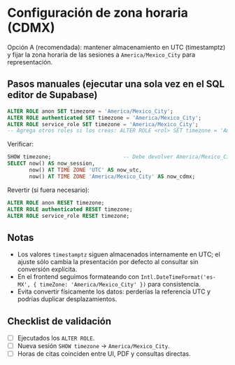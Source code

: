 # Configuración de zona horaria (CDMX)

Opción A (recomendada): mantener almacenamiento en UTC (timestamptz) y fijar la zona horaria de las sesiones a `America/Mexico_City` para representación.

## Pasos manuales (ejecutar una sola vez en el SQL editor de Supabase)

```sql
ALTER ROLE anon SET timezone = 'America/Mexico_City';
ALTER ROLE authenticated SET timezone = 'America/Mexico_City';
ALTER ROLE service_role SET timezone = 'America/Mexico_City';
-- Agrega otros roles si los creas: ALTER ROLE <rol> SET timezone = 'America/Mexico_City';
```

Verificar:

```sql
SHOW timezone;                       -- Debe devolver America/Mexico_City (en nueva sesión)
SELECT now() AS now_session,
       now() AT TIME ZONE 'UTC' AS now_utc,
       now() AT TIME ZONE 'America/Mexico_City' AS now_cdmx;
```

Revertir (si fuera necesario):

```sql
ALTER ROLE anon RESET timezone;
ALTER ROLE authenticated RESET timezone;
ALTER ROLE service_role RESET timezone;
```

## Notas
* Los valores `timestamptz` siguen almacenados internamente en UTC; el ajuste sólo cambia la presentación por defecto al consultar sin conversión explícita.
* En el frontend seguimos formateando con `Intl.DateTimeFormat('es-MX', { timeZone: 'America/Mexico_City' })` para consistencia.
* Evita convertir físicamente los datos: perderías la referencia UTC y podrías duplicar desplazamientos.

## Checklist de validación
- [ ] Ejecutados los `ALTER ROLE`.
- [ ] Nueva sesión `SHOW timezone` -> `America/Mexico_City`.
- [ ] Horas de citas coinciden entre UI, PDF y consultas directas.
